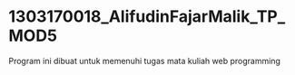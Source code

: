 # 1303170018_AlifudinFajarMalik_TP_MOD5
Program ini dibuat untuk memenuhi tugas mata kuliah web programming
